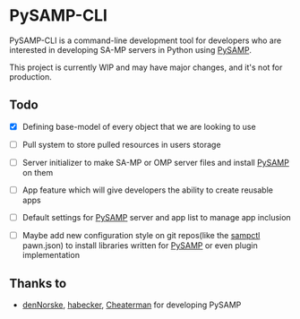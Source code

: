 # PySAMP-CLI
PySAMP-CLI is a command-line development tool for developers
who are interested in developing SA-MP servers in Python using [PySAMP](https://github.com/PySAMP/PySAMP).

This project is currently WIP and may have major changes, and
it's not for production.

## Todo
- [x] Defining base-model of every object that we are looking to use
- [ ] Pull system to store pulled resources in users storage
- [ ] Server initializer to make SA-MP or OMP server files and install [PySAMP](https://github.com/PySAMP/PySAMP) on them
- [ ] App feature which will give developers the ability to create reusable apps
- [ ] Default settings for [PySAMP](https://github.com/PySAMP/PySAMP) server and app list to manage app inclusion
- [ ] Maybe add new configuration style on git repos(like the [sampctl](https://github.com/Southclaws/sampctl) pawn.json) to install libraries written for [PySAMP](https://github.com/PySAMP/PySAMP) or even plugin implementation


## Thanks to
* [denNorske](https://github.com/dennorske), [habecker](https://github.com/habecker), [Cheaterman](https://github.com/Cheaterman) for developing PySAMP
